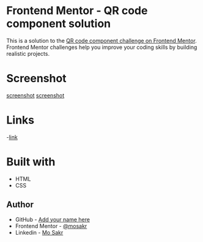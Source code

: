 # Frontend Mentor - QR code component solution

This is a solution to the [QR code component challenge on Frontend Mentor](https://www.frontendmentor.io/challenges/qr-code-component-iux_sIO_H). Frontend Mentor challenges help you improve your coding skills by building realistic projects. 

# Screenshot
[screenshot](images\Desktop-Version.png)
[screenshot](images\Mobile-Version.png)

# Links
-[link](https://mosakr.github.io/qr-code-component)

# Built with
- HTML
- CSS

## Author
- GitHub - [Add your name here](https://github.com/mosakr)
- Frontend Mentor - [@mosakr](https://www.frontendmentor.io/profile/mosakr)
- Linkedin - [Mo Sakr](https://www.linkedin.com/in/mosakr)

